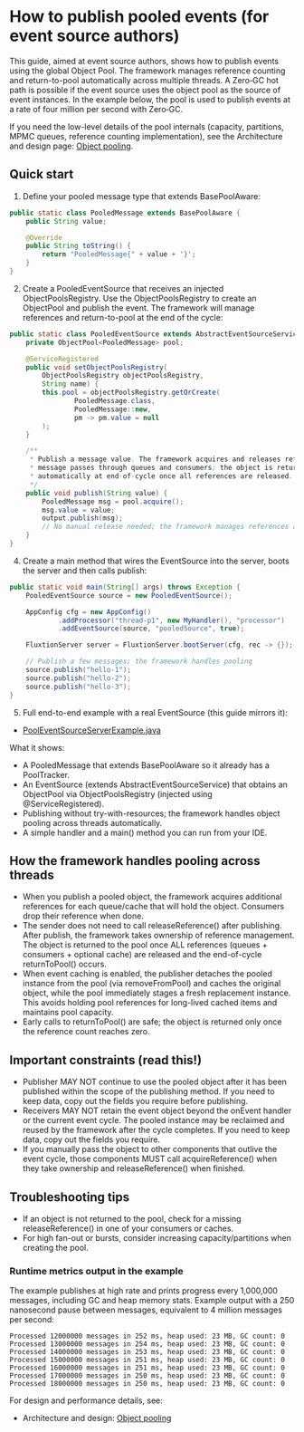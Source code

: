 # How to publish pooled events (for event source authors)

This guide, aimed at event source authors, shows how to publish events using the global Object Pool. The framework manages
reference counting and return-to-pool automatically across multiple threads. A Zero‑GC hot path is possible if the event
source uses the object pool as the source of event instances. In the example below, the pool is used to publish events at 
a rate of four million per second with Zero‑GC.

If you need the low-level details of the pool internals (capacity, partitions, MPMC queues, reference counting
implementation), see the Architecture and design page: [Object pooling](../architecture/object_pooling.md).

## Quick start

1) Define your pooled message type that extends BasePoolAware:

```java
public static class PooledMessage extends BasePoolAware {
    public String value;

    @Override
    public String toString() {
        return "PooledMessage{" + value + '}';
    }
}
```

2) Create a PooledEventSource that receives an injected ObjectPoolsRegistry. Use the ObjectPoolsRegistry to create an
   ObjectPool and publish the event. The framework will manage references and return-to-pool at the end of the cycle:


```java
public static class PooledEventSource extends AbstractEventSourceService<PooledMessage> {
    private ObjectPool<PooledMessage> pool;

    @ServiceRegistered
    public void setObjectPoolsRegistry(
        ObjectPoolsRegistry objectPoolsRegistry, 
        String name) {
        this.pool = objectPoolsRegistry.getOrCreate(
                PooledMessage.class,
                PooledMessage::new,
                pm -> pm.value = null
        );
    }

    /**
     * Publish a message value. The framework acquires and releases references as the
     * message passes through queues and consumers; the object is returned to the pool
     * automatically at end-of-cycle once all references are released.
     */
    public void publish(String value) {
        PooledMessage msg = pool.acquire();
        msg.value = value;
        output.publish(msg);
        // No manual release needed; the framework manages references after publish
    }
}
```

4) Create a main method that wires the EventSource into the server, boots the server and then calls publish:

```java
public static void main(String[] args) throws Exception {
    PooledEventSource source = new PooledEventSource();

    AppConfig cfg = new AppConfig()
            .addProcessor("thread-p1", new MyHandler(), "processor")
            .addEventSource(source, "pooledSource", true);

    FluxtionServer server = FluxtionServer.bootServer(cfg, rec -> {});

    // Publish a few messages; the framework handles pooling
    source.publish("hello-1");
    source.publish("hello-2");
    source.publish("hello-3");
}
```

5) Full end-to-end example with a real EventSource (this guide mirrors it):
- [PoolEventSourceServerExample.java](https://github.com/gregv12/fluxtion-server/blob/main/src/test/java/com/fluxtion/server/example/objectpool/PoolEventSourceServerExample.java)

What it shows:

- A PooledMessage that extends BasePoolAware so it already has a PoolTracker.
- An EventSource (extends AbstractEventSourceService) that obtains an ObjectPool via ObjectPoolsRegistry (injected using @ServiceRegistered).
- Publishing without try-with-resources; the framework handles object pooling across threads automatically.
- A simple handler and a main() method you can run from your IDE.

## How the framework handles pooling across threads

- When you publish a pooled object, the framework acquires additional references for each queue/cache that will hold the
  object. Consumers drop their reference when done.
- The sender does not need to call releaseReference() after publishing. After publish, the framework takes ownership of reference
  management. The object is returned to the pool once ALL references (queues + consumers + optional cache) are released and the
  end-of-cycle returnToPool() occurs.
- When event caching is enabled, the publisher detaches the pooled instance from the pool (via removeFromPool) and caches the original object, while the pool immediately stages a fresh replacement instance. This avoids holding pool references for long-lived cached items and maintains pool capacity.
- Early calls to returnToPool() are safe; the object is returned only once the reference count reaches zero.

## Important constraints (read this!)

- Publisher MAY NOT continue to use the pooled object after it has been published within the scope of the publishing
  method. If you need to keep data, copy out the fields you require before publishing.
- Receivers MAY NOT retain the event object beyond the onEvent handler or the current event cycle. The pooled instance
  may be
  reclaimed and reused by the framework after the cycle completes. If you need to keep data, copy out the fields you
  require.
- If you manually pass the object to other components that outlive the event cycle, those components MUST call
  acquireReference() when they take ownership and releaseReference() when finished.

## Troubleshooting tips

- If an object is not returned to the pool, check for a missing releaseReference() in one of your consumers or caches.
- For high fan-out or bursts, consider increasing capacity/partitions when creating the pool.

### Runtime metrics output in the example

The example publishes at high rate and prints progress every 1,000,000 messages, including GC and heap memory stats. 
Example output with a 250 nanosecond pause between messages, equivalent to 4 million messages per second:

```
Processed 12000000 messages in 252 ms, heap used: 23 MB, GC count: 0
Processed 13000000 messages in 254 ms, heap used: 23 MB, GC count: 0
Processed 14000000 messages in 253 ms, heap used: 23 MB, GC count: 0
Processed 15000000 messages in 251 ms, heap used: 23 MB, GC count: 0
Processed 16000000 messages in 251 ms, heap used: 23 MB, GC count: 0
Processed 17000000 messages in 250 ms, heap used: 23 MB, GC count: 0
Processed 18000000 messages in 250 ms, heap used: 23 MB, GC count: 0
```

For design and performance details, see:
- Architecture and design: [Object pooling](../architecture/object_pooling.md)
